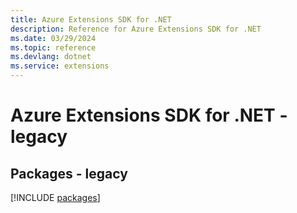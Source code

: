 ```yaml
---
title: Azure Extensions SDK for .NET
description: Reference for Azure Extensions SDK for .NET
ms.date: 03/29/2024
ms.topic: reference
ms.devlang: dotnet
ms.service: extensions
---
```

# Azure Extensions SDK for .NET - legacy
## Packages - legacy
[!INCLUDE [packages](extensions-index.md)]